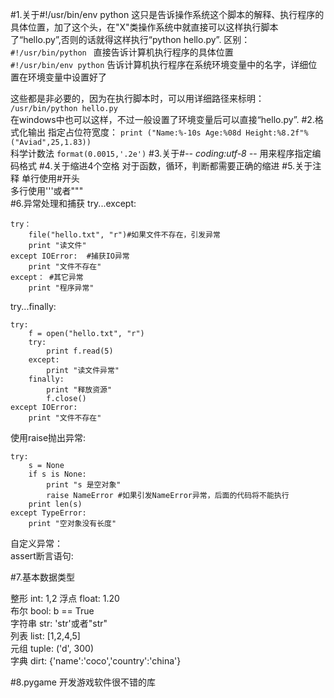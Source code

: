 #1.关于#!/usr/bin/env python
这只是告诉操作系统这个脚本的解释、执行程序的具体位置，加了这个头，在"X"类操作系统中就直接可以这样执行脚本了“hello.py”,否则的话就得这样执行“python hello.py”.
区别：  
	`#!/usr/bin/python `  直接告诉计算机执行程序的具体位置  
	`#!/usr/bin/env python` 告诉计算机执行程序在系统环境变量中的名字，详细位置在环境变量中设置好了  

这些都是非必要的，因为在执行脚本时，可以用详细路径来标明：
   ` /usr/bin/python hello.py`  
在windows中也可以这样，不过一般设置了环境变量后可以直接“hello.py”.
#2.格式化输出
指定占位符宽度：
    `print ("Name:%-10s Age:%08d Height:%8.2f"%("Aviad",25,1.83))`  
科学计数法
	`format(0.0015,'.2e')`
#3.关于#-*- coding:utf-8 -*-
用来程序指定编码格式
#4.关于缩进4个空格
对于函数，循环，判断都需要正确的缩进
#5.关于注释
单行使用#开头  
多行使用'''或者"""  
#6.异常处理和捕获
try...except:   
  
	try：  
		file("hello.txt", "r")#如果文件不存在，引发异常  
		print "读文件"  
	except IOError:  #捕获IO异常  
		print "文件不存在"  
	except： #其它异常  
		print "程序异常"  
 
try...finally:    

	try:   
    	f = open("hello.txt", "r")  
     	try:  
        	print f.read(5)  
     	except:  
        	print "读文件异常"  
     	finally:  
        	print "释放资源"  
        	f.close()  
	except IOError:
     	print "文件不存在"  

使用raise抛出异常:

	try:
    	s = None
     	if s is None:
        	print "s 是空对象"
         	raise NameError #如果引发NameError异常，后面的代码将不能执行
     	print len(s)
	except TypeError:
    	print "空对象没有长度"

自定义异常：  
assert断言语句:  

#7.基本数据类型

整形 int: 1,2
浮点 float: 1.20  
布尔 bool: b == True    
字符串 str: 'str'或者"str"  
列表 list: [1,2,4,5]  
元组 tuple: ('d', 300)  
字典 dirt: {'name':'coco','country':'china'}  

#8.pygame
开发游戏软件很不错的库
